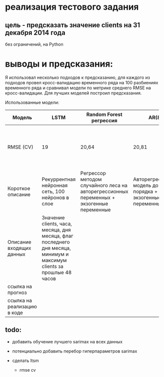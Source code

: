 # реализация тестового задания

## цель - предсказать значение clients на 31 декабря 2014 года
без ограничений, на Python

# выводы и предсказания:
Я использовал несколько подходов к предсказанию, для каждого из подходов провел кросс-валидацию временного ряда на 100 разбиениях временного ряда и сравнивал модели по метрике среднего RMSE на кросс-валидации. Для лучших моделей построил предсказания.

Использованные модели:

| Модель                      	| LSTM                                                                                                                   	| Random Forest регрессия                                                                   	| AR(80)                                                            	| fbprophet 	| SARIMAX                                                   	|
|-----------------------------	|------------------------------------------------------------------------------------------------------------------------	|-------------------------------------------------------------------------------------------	|-------------------------------------------------------------------	|-----------	|-----------------------------------------------------------	|
| RMSE (CV)                   	| 19                                                                                                                     	| 20,64                                                                                     	| 20,81                                                             	| 83,11     	| на полном наборе данных не дождался конца кросс-валидации 	|
| Короткое описание           	| Рекуррентная нейронная сеть, 100 нейронов в слое                                                                       	| Регрессор методом случайного леса на авторегрессионных переменных + экзогенные переменные 	| Авторегрессионная модель до 80-го порядка + экзогенные переменные 	|           	|                                                           	|
| Описание входящих данных    	| Значение clients, часа, месяца, дня месяца, флаг последнего дня месяца, минимум и максимум clients за прошлые 48 часов 	|                                                                                           	|                                                                   	|           	|                                                           	|
| ссылка на прогноз           	|                                                                                                                        	|                                                                                           	|                                                                   	|           	|                                                           	|
| ссылка на реализацию в коде 	|                                                                                                                        	|                                                                                           	|                                                                   	|           	|                                                           	|

## todo:
* добавить обучение лучшего sarimax на всех данных
* потенциально добавить перебор гиперпараметров sarimax

* сделать ltsm
    * rmse cv
